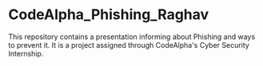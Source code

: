 # CodeAlpha_Phishing_Raghav
This repository contains a presentation informing about Phishing and ways to prevent it. It is a project assigned through CodeAlpha's Cyber Security Internship.

